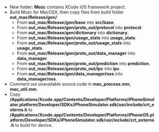 - New folder: **Mozc** contains XCode iOS framework project.
- Build Mozc for MacOSX, then copy files from build folder **out_mac/Release/gen/**:
  - From **out_mac/Release/gen/base** into **src/base**.
  - From **out_mac/Release/gen/proto_out/protocol** into **protocol**.
  - From **out_mac/Release/gen/dictionary** into **dictionary**.
  - From **out_mac/Release/gen/usage_stats** into **usage_stats**.
  - From **out_mac/Release/gen/proto_out/usage_stats** into **usage_stats**.
  - From **out_mac/Release/gen/proto_out/data_manager** into **data_manager**.
  - From **out_mac/Release/gen/proto_out/prediction** into **prediction**.
  - From **out_mac/Release/gen/proto_out/ipc** into **ipc**.
  - From **out_mac/Release/gen/data_manager/oss** into **data_manager/oss**.
- Comment out unavailable source code in **mac_process.mm**, **mac_util.mm**.
- Copy **/Applications/Xcode.app/Contents/Developer/Platforms/iPhoneSimulator.platform/Developer/SDKs/iPhoneSimulator.sdk/usr/include/crt_externs.h** to **/Applications/Xcode.app/Contents/Developer/Platforms/iPhoneOS.platform/Developer/SDKs/iPhoneSimulator.sdk/usr/include/crt_externs.h** to build for device.
